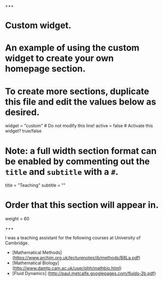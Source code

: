 +++
# Custom widget.
# An example of using the custom widget to create your own homepage section.
# To create more sections, duplicate this file and edit the values below as desired.
widget = "custom"  # Do not modify this line!
active = false  # Activate this widget? true/false

# Note: a full width section format can be enabled by commenting out the `title` and `subtitle` with a `#`.
title = "Teaching"
subtitle = ""

# Order that this section will appear in.
weight = 60

+++

I was a teaching assistant for the following courses at University of Cambridge.

- [Mathematical Methods] (https://www.archim.org.uk/lecturenotes/ib/methods/B8La.pdf)
- [Mathematical Biology] (http://www.damtp.cam.ac.uk/user/phh/mathbio.html)
- [Fluid Dynamics] (http://paul.metcalfe.googlepages.com/fluids-2b.pdf)
